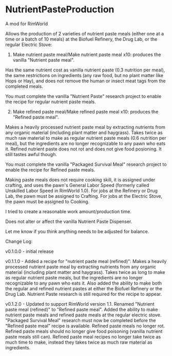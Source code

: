 # NutrientPasteProduction
A mod for RimWorld

Allows the production of 2 varieties of nutrient paste meals (either one at a time or a batch of 10 meals) at the Biofuel Refinery, the Drug Lab, or the regular Electric Stove:

1) Make nutrient paste meal/Make nutrient paste meal x10: produces the vanilla "Nutrient paste meal".

Has the same nutrient cost as vanilla nutrient paste (0.3 nutrition per meal), the same restrictions on ingredients (any raw food, but no plant matter like Hops or Hay), and does not remove the human or insect meat tags from the completed meals.

You must complete the vanilla "Nutrient Paste" research project to enable the recipe for regular nutrient paste meals.

2) Make refined paste meal/Make refined paste meal x10: produces the "Refined paste meal".

Makes a heavily processed nutrient paste meal by extracting nutrients from any organic material (including plant matter and haygrass). Takes twice as much raw material to make as regular nutrient paste meals (0.6 nutrition per meal), but the ingredients are no longer recognizable to any pawn who eats it. Refined nutrient paste does not rot and does not give food posioning. It still tastes awful though.

You must complete the vanilla "Packaged Survival Meal" research project to enable the recipe for Refined paste meals.

Making paste meals does not require cooking skill, it is assigned under crafting, and uses the pawn's General Labor Speed (formerly called Unskilled Labor Speed in RimWorld 1.0). For jobs at the Refinery or Drug Lab, the pawn must be assigned to Crafting. For jobs at the Electric Stove, the pawn must be assigned to Cooking.

I tried to create a reasonable work amount/production time.

Does not alter or affect the vanilla Nutrient Paste Dispenser.

Let me know if you think anything needs to be adjusted for balance.

Change Log:

v0.1.0.0 - initial release

v0.1.1.0 - Added a recipe for "nutrient paste meal (refined)": Makes a heavily processed nutrient paste meal by extracting nutrients from any organic material (including plant matter and haygrass). Takes twice as long to make as regular nutrient paste meals, but the ingredients are no longer recognizable to any pawn who eats it. Also added the ability to make both the regular and refined nutrient pastes at either the Biofuel Refinery or the Drug Lab. Nutrient Paste research is still required for the recipe to appear.

v0.1.2.0 - Updated to support RimWorld version 1.1. Renamed "Nutrient paste meal (refined)" to "Refined paste meal". Added the ability to make nutrient paste meals and refined paste meals at the regular electric stove. "Packaged Survival Meal" research must now be completed before the "Refined paste meal" recipe is available. Refined paste meals no longer rot. Refined paste meals should no longer give food poisoning (vanilla nutrient paste meals still can). Refined paste meal recipes no longer take twice as much time to make, instead they takes twice as much raw material as ingredients.